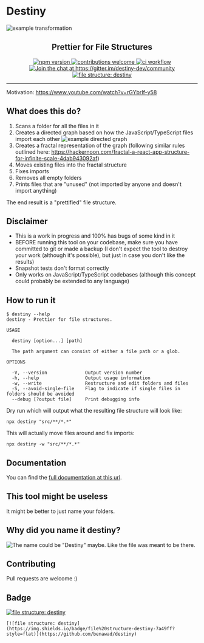 # Destiny

<img align="center" alt="example transformation" src="https://raw.githubusercontent.com/benawad/destiny/master/assets/example.png" />

<h2 align="center">Prettier for File Structures</h2>

<p align="center">
  <a href="https://www.npmjs.com/package/destiny">
    <img alt="npm version" src="https://badge.fury.io/js/destiny.svg">
  </a>

  <a href="https://github.com/benawad/destiny/issues">
    <img alt="contributions welcome" src="https://img.shields.io/badge/contributions-welcome-brightgreen.svg?style=flat">
  </a>

  <a href="https://github.com/benawad/destiny/actions?query=workflow%3Aci">
    <img alt="ci workflow" src="https://github.com/benawad/destiny/workflows/ci/badge.svg">
  </a>

  <a href="https://gitter.im/destiny-dev/community?utm_source=badge&utm_medium=badge&utm_campaign=pr-badge&utm_content=badge">
    <img alt="Join the chat at https://gitter.im/destiny-dev/community" src="https://badges.gitter.im/destiny-dev/community.svg">
  </a>

  <a href="https://github.com/benawad/destiny">
    <img alt="file structure: destiny" src="https://img.shields.io/badge/file%20structure-destiny-7a49ff?style=flat">
  </a>
</p>

---

Motivation: https://www.youtube.com/watch?v=rGYbrIf-y58

## What does this do?

1. Scans a folder for all the files in it
2. Creates a directed graph based on how the JavaScript/TypeScript files import each other
   ![example directed graph](https://raw.githubusercontent.com/benawad/destiny/master/assets/graph.png)
3. Creates a fractal representation of the graph (following similar rules outlined here: https://hackernoon.com/fractal-a-react-app-structure-for-infinite-scale-4dab943092af)
4. Moves existing files into the fractal structure
5. Fixes imports
6. Removes all empty folders
7. Prints files that are "unused" (not imported by anyone and doesn't import anything)

The end result is a "prettified" file structure.

## Disclaimer

- This is a work in progress and 100% has bugs of some kind in it
- BEFORE running this tool on your codebase, make sure you have committed to git or made a backup (I don't expect the tool to destroy your work (although it's possible), but just in case you don't like the results)
- Snapshot tests don't format correctly
- Only works on JavaScript/TypeScript codebases (although this concept could probably be extended to any language)

## How to run it

```
$ destiny --help
destiny - Prettier for file structures.

USAGE

  destiny [option...] [path]

  The path argument can consist of either a file path or a glob.

OPTIONS

  -V, --version              Output version number
  -h, --help                 Output usage information
  -w, --write                Restructure and edit folders and files
  -S, --avoid-single-file    Flag to indicate if single files in folders should be avoided
  --debug [?output file]     Print debugging info
```

Dry run which will output what the resulting file structure will look like:

```
npx destiny "src/**/*.*"
```

This will actually move files around and fix imports:

```
npx destiny -w "src/**/*.*"
```


## Documentation

You can find the [full documentation at this url](https://github.com/benawad/destiny/wiki).

## This tool might be useless

It might be better to just name your folders.

## Why did you name it destiny?

![The name could be "Destiny" maybe. Like the file was meant to be there.](https://raw.githubusercontent.com/benawad/destiny/master/assets/name.png)

## Contributing

Pull requests are welcome :)

## Badge

[![file structure: destiny](https://img.shields.io/badge/file%20structure-destiny-7a49ff?style=flat)](https://github.com/benawad/destiny)

```
[![file structure: destiny](https://img.shields.io/badge/file%20structure-destiny-7a49ff?style=flat)](https://github.com/benawad/destiny)
```
